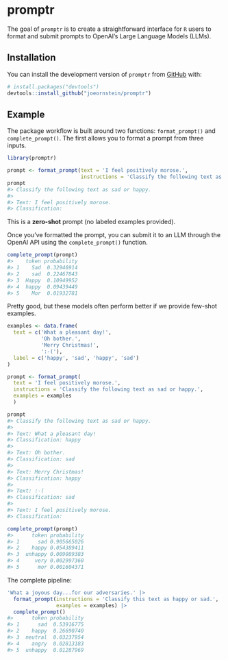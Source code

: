 
<!-- README.md is generated from README.Rmd. Please edit that file -->

# promptr

<!-- badges: start -->
<!-- badges: end -->

The goal of `promptr` is to create a straightforward interface for `R`
users to format and submit prompts to OpenAI’s Large Language Models
(LLMs).

## Installation

You can install the development version of `promptr` from
[GitHub](https://github.com/) with:

``` r
# install.packages("devtools")
devtools::install_github("joeornstein/promptr")
```

## Example

The package workflow is built around two functions: `format_prompt()`
and `complete_prompt()`. The first allows you to format a prompt from
three inputs.

``` r
library(promptr)

prompt <- format_prompt(text = 'I feel positively morose.', 
                        instructions = 'Classify the following text as sad or happy.')
prompt
#> Classify the following text as sad or happy.
#> 
#> Text: I feel positively morose.
#> Classification:
```

This is a **zero-shot** prompt (no labeled examples provided).

Once you’ve formatted the prompt, you can submit it to an LLM through
the OpenAI API using the `complete_prompt()` function.

``` r
complete_prompt(prompt)
#>    token probability
#> 1    Sad  0.32946914
#> 2    sad  0.22467843
#> 3  Happy  0.10949952
#> 4  happy  0.09439449
#> 5    Mor  0.01932781
```

Pretty good, but these models often perform better if we provide
few-shot examples.

``` r
examples <- data.frame(
  text = c('What a pleasant day!', 
           'Oh bother.',
           'Merry Christmas!',
           ':-('),
  label = c('happy', 'sad', 'happy', 'sad')
)

prompt <- format_prompt(
  text = 'I feel positively morose.', 
  instructions = 'Classify the following text as sad or happy.',
  examples = examples
  )

prompt
#> Classify the following text as sad or happy.
#> 
#> Text: What a pleasant day!
#> Classification: happy
#> 
#> Text: Oh bother.
#> Classification: sad
#> 
#> Text: Merry Christmas!
#> Classification: happy
#> 
#> Text: :-(
#> Classification: sad
#> 
#> Text: I feel positively morose.
#> Classification:

complete_prompt(prompt)
#>      token probability
#> 1      sad 0.905665026
#> 2    happy 0.054389411
#> 3  unhappy 0.009089383
#> 4     very 0.002997360
#> 5      mor 0.001604371
```

The complete pipeline:

``` r
'What a joyous day...for our adversaries.' |> 
  format_prompt(instructions = 'Classify this text as happy or sad.',
                examples = examples) |> 
  complete_prompt()
#>      token probability
#> 1      sad  0.53916775
#> 2    happy  0.26690740
#> 3  neutral  0.03237954
#> 4    angry  0.02813183
#> 5  unhappy  0.01287969
```
